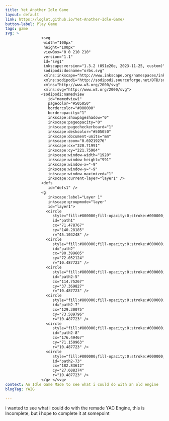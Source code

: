 ```yaml
---
title: Yet Another Idle Game
layout: default
link: https://loglot.github.io/Yet-Another-Idle-Game/
button-label: Play Game
tags: game
svg: > 
                <svg
                 width="100px"
                 height="100px"
                 viewBox="0 0 210 210"
                 version="1.1"
                 id="svg1"
                 inkscape:version="1.3.2 (091e20e, 2023-11-25, custom)"
                 sodipodi:docname="orbs.svg"
                 xmlns:inkscape="http://www.inkscape.org/namespaces/inkscape"
                 xmlns:sodipodi="http://sodipodi.sourceforge.net/DTD/sodipodi-0.dtd"
                 xmlns="http://www.w3.org/2000/svg"
                 xmlns:svg="http://www.w3.org/2000/svg">
                <sodipodi:namedview
                   id="namedview1"
                   pagecolor="#505050"
                   bordercolor="#000000"
                   borderopacity="1"
                   inkscape:showpageshadow="0"
                   inkscape:pageopacity="0"
                   inkscape:pagecheckerboard="1"
                   inkscape:deskcolor="#505050"
                   inkscape:document-units="mm"
                   inkscape:zoom="0.69219276"
                   inkscape:cx="320.71991"
                   inkscape:cy="221.75904"
                   inkscape:window-width="1920"
                   inkscape:window-height="991"
                   inkscape:window-x="-9"
                   inkscape:window-y="-9"
                   inkscape:window-maximized="1"
                   inkscape:current-layer="layer1" />
                <defs
                   id="defs1" />
                <g
                   inkscape:label="Layer 1"
                   inkscape:groupmode="layer"
                   id="layer1">
                  <circle
                     style="fill:#800000;fill-opacity:0;stroke:#000000;stroke-width:14.9;stroke-linecap:round;stroke-linejoin:round;stroke-dasharray:none;stroke-opacity:1"
                     id="path1"
                     cx="71.478767"
                     cy="140.28185"
                     r="45.104248" />
                  <circle
                     style="fill:#800000;fill-opacity:0;stroke:#000000;stroke-width:6.0898;stroke-linecap:round;stroke-linejoin:round;stroke-dasharray:none;stroke-opacity:1"
                     id="path2"
                     cx="90.399605"
                     cy="72.052124"
                     r="10.487723" />
                  <circle
                     style="fill:#800000;fill-opacity:0;stroke:#000000;stroke-width:6.0898;stroke-linecap:round;stroke-linejoin:round;stroke-dasharray:none;stroke-opacity:1"
                     id="path2-5"
                     cx="114.75267"
                     cy="37.369827"
                     r="10.487723" />
                  <circle
                     style="fill:#800000;fill-opacity:0;stroke:#000000;stroke-width:6.0898;stroke-linecap:round;stroke-linejoin:round;stroke-dasharray:none;stroke-opacity:1"
                     id="path2-7"
                     cx="129.30075"
                     cy="73.509796"
                     r="10.487723" />
                  <circle
                     style="fill:#800000;fill-opacity:0;stroke:#000000;stroke-width:6.0898;stroke-linecap:round;stroke-linejoin:round;stroke-dasharray:none;stroke-opacity:1"
                     id="path2-8"
                     cx="176.49467"
                     cy="71.150963"
                     r="10.487723" />
                  <circle
                     style="fill:#800000;fill-opacity:0;stroke:#000000;stroke-width:6.0898;stroke-linecap:round;stroke-linejoin:round;stroke-dasharray:none;stroke-opacity:1"
                     id="path2-73"
                     cx="182.83612"
                     cy="27.608374"
                     r="10.487723" />
                </g> </svg>
context: An Idle Game Made to see what i could do with an old engine
blogTag: YAIG
                  
---
```


i wanted to see what i could do with the remade YAC Engine, this is Incomplete, but i hope to complete it at somepoint